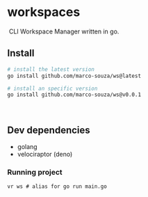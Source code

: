 # workspaces
​
CLI Workspace Manager written in go.

## Install

```sh
# install the latest version
go install github.com/marco-souza/ws@latest

# install an specific version
go install github.com/marco-souza/ws@v0.0.1
```
​
## Dev dependencies

- golang
- velociraptor (deno)

### Running project

```
vr ws # alias for go run main.go
```
